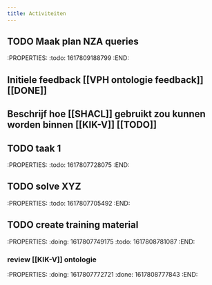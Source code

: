 ```yaml
---
title: Activiteiten
---
```


## TODO Maak plan NZA queries
:PROPERTIES:
:todo: 1617809188799
:END:
## Initiele feedback [[VPH ontologie feedback]] [[DONE]]
## Beschrijf hoe [[SHACL]] gebruikt zou kunnen worden binnen [[KIK-V]] [[TODO]]
## TODO taak 1
:PROPERTIES:
:todo: 1617807728075
:END:
## TODO solve XYZ
:PROPERTIES:
:todo: 1617807705492
:END:
## TODO create training material
:PROPERTIES:
:doing: 1617807749175
:todo: 1617808781087
:END:
### review [[KIK-V]] ontologie
:PROPERTIES:
:doing: 1617807772721
:done: 1617808777843
:END:
##
